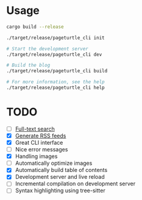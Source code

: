# Usage

```sh
cargo build --release

./target/release/pageturtle_cli init

# Start the development server
./target/release/pageturtle_cli dev

# Build the blog
./target/release/pageturtle_cli build

# For more information, see the help
./target/release/pageturtle_cli help
```

# TODO
- [ ] [Full-text search](https://lunrjs.com/)
- [X] [Generate RSS feeds](https://validator.w3.org/feed/check.cgi)
- [X] Great CLI interface
- [ ] Nice error messages
- [X] Handling images
- [ ] Automatically optimize images
- [X] Automatically build table of contents
- [X] Development server and live reload
- [ ] Incremental compilation on development server
- [ ] Syntax highlighting using tree-sitter
